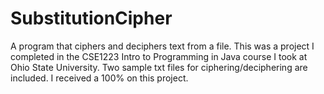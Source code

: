 # SubstitutionCipher
A program that ciphers and deciphers text from a file. This was a project I completed in the CSE1223 Intro to Programming in Java course I took at Ohio State University. Two sample txt files for ciphering/deciphering are included. I received a 100% on this project.

